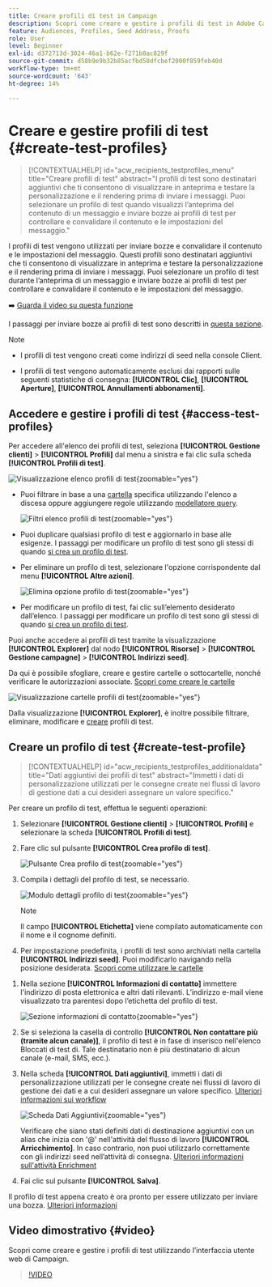 ```yaml
---
title: Creare profili di test in Campaign
description: Scopri come creare e gestire i profili di test in Adobe Campaign
feature: Audiences, Profiles, Seed Address, Proofs
role: User
level: Beginner
exl-id: d372713d-3024-46a1-b62e-f271b8ac829f
source-git-commit: d58b9e9b32b85acfbd58dfcbef2000f859feb40d
workflow-type: tm+mt
source-wordcount: '643'
ht-degree: 14%

---
```


# Creare e gestire profili di test {#create-test-profiles}

>[!CONTEXTUALHELP]
>id="acw_recipients_testprofiles_menu"
>title="Creare profili di test"
>abstract="I profili di test sono destinatari aggiuntivi che ti consentono di visualizzare in anteprima e testare la personalizzazione e il rendering prima di inviare i messaggi. Puoi selezionare un profilo di test quando visualizzi l’anteprima del contenuto di un messaggio e inviare bozze ai profili di test per controllare e convalidare il contenuto e le impostazioni del messaggio."

I profili di test vengono utilizzati per inviare bozze e convalidare il contenuto e le impostazioni del messaggio. Questi profili sono destinatari aggiuntivi che ti consentono di visualizzare in anteprima e testare la personalizzazione e il rendering prima di inviare i messaggi. Puoi selezionare un profilo di test durante l’anteprima di un messaggio e inviare bozze ai profili di test per controllare e convalidare il contenuto e le impostazioni del messaggio.

➡️ [Guarda il video su questa funzione](#video)

<!--Learn more about test profiles in the [Campaign v8 (client console) documentation](https://experienceleague.adobe.com/docs/campaign/campaign-v8/audience/add-profiles/test-profiles.html?lang=it){target="_blank"}.-->

I passaggi per inviare bozze ai profili di test sono descritti in [questa sezione](../preview-test/test-deliveries.md#test-profiles).

>[!NOTE]
>
>* I profili di test vengono creati come indirizzi di seed nella console Client.
>
>* I profili di test vengono automaticamente esclusi dai rapporti sulle seguenti statistiche di consegna: **[!UICONTROL Clic]**, **[!UICONTROL Aperture]**, **[!UICONTROL Annullamenti abbonamenti]**.

## Accedere e gestire i profili di test {#access-test-profiles}

Per accedere all&#39;elenco dei profili di test, seleziona **[!UICONTROL Gestione clienti]** > **[!UICONTROL Profili]** dal menu a sinistra e fai clic sulla scheda **[!UICONTROL Profili di test]**.

![Visualizzazione elenco profili di test](assets/test-profile-list.png){zoomable="yes"}

* Puoi filtrare in base a una [cartella](../get-started/permissions.md#folders) specifica utilizzando l&#39;elenco a discesa oppure aggiungere regole utilizzando [modellatore query](../query/query-modeler-overview.md).

  ![Filtri elenco profili di test](assets/test-profile-list-filters.png){zoomable="yes"}

* Puoi duplicare qualsiasi profilo di test e aggiornarlo in base alle esigenze. I passaggi per modificare un profilo di test sono gli stessi di quando [si crea un profilo di test](#create-test-profile).

* Per eliminare un profilo di test, selezionare l&#39;opzione corrispondente dal menu **[!UICONTROL Altre azioni]**.

  ![Elimina opzione profilo di test](assets/test-profile-list-delete.png){zoomable="yes"}

* Per modificare un profilo di test, fai clic sull’elemento desiderato dall’elenco. I passaggi per modificare un profilo di test sono gli stessi di quando [si crea un profilo di test](#create-test-profile).

Puoi anche accedere ai profili di test tramite la visualizzazione **[!UICONTROL Explorer]** dal nodo **[!UICONTROL Risorse]** > **[!UICONTROL Gestione campagne]** > **[!UICONTROL Indirizzi seed]**.

Da qui è possibile sfogliare, creare e gestire cartelle o sottocartelle, nonché verificare le autorizzazioni associate. [Scopri come creare le cartelle](../get-started/permissions.md#folders)

![Visualizzazione cartelle profili di test](assets/test-profiles-folders.png){zoomable="yes"}

Dalla visualizzazione **[!UICONTROL Explorer]**, è inoltre possibile filtrare, eliminare, modificare e [creare](#create-test-profile) profili di test.

## Creare un profilo di test {#create-test-profile}

>[!CONTEXTUALHELP]
>id="acw_recipients_testprofiles_additionaldata"
>title="Dati aggiuntivi dei profili di test"
>abstract="Immetti i dati di personalizzazione utilizzati per le consegne create nei flussi di lavoro di gestione dati a cui desideri assegnare un valore specifico."

Per creare un profilo di test, effettua le seguenti operazioni:

1. Selezionare **[!UICONTROL Gestione clienti]** > **[!UICONTROL Profili]** e selezionare la scheda **[!UICONTROL Profili di test]**.

1. Fare clic sul pulsante **[!UICONTROL Crea profilo di test]**.

   ![Pulsante Crea profilo di test](assets/test-profile-create.png){zoomable="yes"}

1. Compila i dettagli del profilo di test, se necessario. <!--Most of the fields are the same as when creating profiles. [Learn more]-->

   ![Modulo dettagli profilo di test](assets/test-profile-details.png){zoomable="yes"}

   >[!NOTE]
   >
   >Il campo **[!UICONTROL Etichetta]** viene compilato automaticamente con il nome e il cognome definiti.

1. Per impostazione predefinita, i profili di test sono archiviati nella cartella **[!UICONTROL Indirizzi seed]**. Puoi modificarlo navigando nella posizione desiderata. [Scopri come utilizzare le cartelle](../get-started/permissions.md#folders)

   <!--![](assets/test-profile-folder.png){zoomable="yes"}-->

<!--
You do not need to enter all fields of each tab when creating a seed address. Missing personalization elements are entered randomly during delivery analysis. (Not valid?)
-->

1. Nella sezione **[!UICONTROL Informazioni di contatto]** immettere l&#39;indirizzo di posta elettronica e altri dati rilevanti. L’indirizzo e-mail viene visualizzato tra parentesi dopo l’etichetta del profilo di test.

   ![Sezione informazioni di contatto](assets/test-profile-address.png){zoomable="yes"}

1. Se si seleziona la casella di controllo **[!UICONTROL Non contattare più (tramite alcun canale)]**, il profilo di test è in fase di inserisco nell&#39;elenco Bloccati di test di. Tale destinatario non è più destinatario di alcun canale (e-mail, SMS, ecc.).

1. Nella scheda **[!UICONTROL Dati aggiuntivi]**, immetti i dati di personalizzazione utilizzati per le consegne create nei flussi di lavoro di gestione dei dati e a cui desideri assegnare un valore specifico. [Ulteriori informazioni sui workflow](../workflows/gs-workflows.md)

   ![Scheda Dati Aggiuntivi](assets/test-profile-additional-data.png){zoomable="yes"}

   Verificare che siano stati definiti dati di destinazione aggiuntivi con un alias che inizia con &#39;@&#39; nell&#39;attività del flusso di lavoro **[!UICONTROL Arricchimento]**. In caso contrario, non puoi utilizzarlo correttamente con gli indirizzi seed nell’attività di consegna. [Ulteriori informazioni sull&#39;attività Enrichment](../workflows/activities/enrichment.md)

1. Fai clic sul pulsante **[!UICONTROL Salva]**.

Il profilo di test appena creato è ora pronto per essere utilizzato per inviare una bozza. [Ulteriori informazioni](../preview-test/test-deliveries.md#test-profiles)

<!--Use test profiles in Direct mail? cf v7/v8-->

## Video dimostrativo {#video}

Scopri come creare e gestire i profili di test utilizzando l’interfaccia utente web di Campaign.

>[!VIDEO](https://video.tv.adobe.com/v/3442903?captions=ita&quality=12)